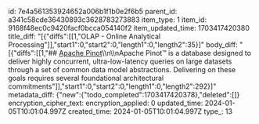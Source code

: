 id: 7e4a561353924652a006b1f1b0e2f6b5
parent_id: a341c58cde36430893c3628783273883
item_type: 1
item_id: 9168f48ec0c9420facf0bcca054140f2
item_updated_time: 1703417420380
title_diff: "[{\"diffs\":[[1,\"OLAP - Online Analytical Processing\"]],\"start1\":0,\"start2\":0,\"length1\":0,\"length2\":35}]"
body_diff: "[{\"diffs\":[[1,\"## [Apache Pinot](https://docs.pinot.apache.org/)\\\n\\\nApache Pinot™ is a database designed to deliver highly concurrent, ultra-low-latency queries on large datasets through a set of common data model abstractions. Delivering on these goals requires several foundational architectural commitments\"]],\"start1\":0,\"start2\":0,\"length1\":0,\"length2\":292}]"
metadata_diff: {"new":{"todo_completed":1703417420378},"deleted":[]}
encryption_cipher_text: 
encryption_applied: 0
updated_time: 2024-01-05T10:01:04.997Z
created_time: 2024-01-05T10:01:04.997Z
type_: 13